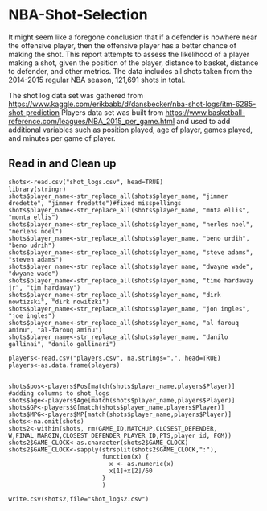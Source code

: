 # NBA-Shot-Selection
It might seem like a foregone conclusion that if a defender is nowhere near the offensive
player, then the offensive player has a better chance of making the shot. This report attempts to assess the likelihood of a player making a shot, given the position of the player, distance to basket, distance to defender, and other metrics.  The data includes all shots taken from the 2014-2015 regular NBA season, 121,691 shots in total.

The shot log data set was gathered from https://www.kaggle.com/erikbabb/d/dansbecker/nba-shot-logs/itm-6285-shot-prediction
Players data set was built from https://www.basketball-reference.com/leagues/NBA_2015_per_game.html and used to add additional variables
such as position played, age of player, games played, and minutes per game of player.

## Read in and Clean up
```
shots<-read.csv("shot_logs.csv", head=TRUE)
library(stringr)
shots$player_name<-str_replace_all(shots$player_name, "jimmer dredette", "jimmer fredette")#fixed misspellings
shots$player_name<-str_replace_all(shots$player_name, "mnta ellis", "monta ellis")
shots$player_name<-str_replace_all(shots$player_name, "nerles noel", "nerlens noel")
shots$player_name<-str_replace_all(shots$player_name, "beno urdih", "beno udrih")
shots$player_name<-str_replace_all(shots$player_name, "steve adams", "steven adams")
shots$player_name<-str_replace_all(shots$player_name, "dwayne wade", "dwyane wade")
shots$player_name<-str_replace_all(shots$player_name, "time hardaway jr", "tim hardaway")
shots$player_name<-str_replace_all(shots$player_name, "dirk nowtizski", "dirk nowitzki")
shots$player_name<-str_replace_all(shots$player_name, "jon ingles", "joe ingles")
shots$player_name<-str_replace_all(shots$player_name, "al farouq aminu", "al-farouq aminu")
shots$player_name<-str_replace_all(shots$player_name, "danilo gallinai", "danilo gallinari")

players<-read.csv("players.csv", na.strings=".", head=TRUE)
players<-as.data.frame(players)


shots$pos<-players$Pos[match(shots$player_name,players$Player)] #adding columns to shot_logs
shots$age<-players$Age[match(shots$player_name,players$Player)]
shots$GP<-players$G[match(shots$player_name,players$Player)]
shots$MPG<-players$MP[match(shots$player_name,players$Player)]
shots<-na.omit(shots)
shots2<-within(shots, rm(GAME_ID,MATCHUP,CLOSEST_DEFENDER, W,FINAL_MARGIN,CLOSEST_DEFENDER_PLAYER_ID,PTS,player_id, FGM))
shots2$GAME_CLOCK<-as.character(shots2$GAME_CLOCK)
shots2$GAME_CLOCK<-sapply(strsplit(shots2$GAME_CLOCK,":"),
                          function(x) {
                            x <- as.numeric(x)
                            x[1]+x[2]/60
                          }
                          )

write.csv(shots2,file="shot_logs2.csv")
```

